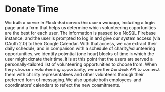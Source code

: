 # Donate Time

We built a server in Flask that serves the user a webapp, including a login page and a form that helps us determine which volunteering opportunities are the best for each user. The information is passed to a NoSQL Firebase instance, and the user is prompted to log in and give our system access (via OAuth 2.0) to their Google Calendar. With that access, we can extract their daily schedule, and in comparison with a schedule of charity/volunteering opportunities, we identify potential (one hour) blocks of time in which the user might donate their time. It is at this point that the users are served a personally-tailored list of volunteering opportunities to choose from. When they choose a volunteering opportunity, we use the Zendesk API to connect them with charity representatives and other volunteers through their preferred form of messaging. We also update both employees' and coordinators' calendars to reflect the new commitments.
